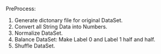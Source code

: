 PreProcess: 
  
  1. Generate dictonary file for original DataSet.
  2. Convert all String Data into Numbers.
  3. Normalize DataSet.
  4. Balance DataSet: Make Label 0 and Label 1 half and half.
  5. Shuffle DataSet.
